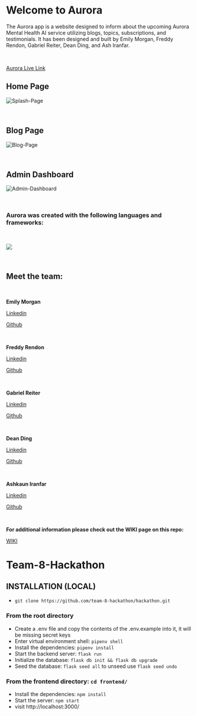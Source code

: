 # Welcome to Aurora

The Aurora app is a website designed to inform about the upcoming Aurora Mental Health AI service utilizing blogs, topics, subscriptions, and testimonials. It has been designed and built by Emily Morgan, Freddy Rendon, Gabriel Reiter, Dean Ding, and Ash Iranfar.

<br />

[Aurora Live Link](http://52.23.181.75:5001/)
<br />

## Home Page

![Splash-Page](https://github.com/team-8-hackathon/hackathon/assets/110505182/495d64ab-b2ae-41f5-ab87-9bae7971a835)

<br />

## Blog Page

![Blog-Page](https://github.com/team-8-hackathon/hackathon/assets/110505182/04399003-f363-4156-91c4-0f88763465bb)

<br />

## Admin Dashboard

![Admin-Dashboard](https://github.com/team-8-hackathon/hackathon/assets/110505182/4b77e506-3152-4d6f-9375-6f016b106b6b)

<br />

### Aurora was created with the following languages and frameworks:

<br />

![](https://skillicons.dev/icons?i=py,flask,js,react,redux,sqlite,docker,aws,git,github,githubactions,html,css)

<br />

## Meet the team:

<br />

**Emily Morgan**

[Linkedin](https://www.linkedin.com/in/emily-morgan-7761b1155/)

[Github](https://github.com/mocemmy)

<br />

**Freddy Rendon**

[Linkedin](https://www.linkedin.com/in/freddyrendon/)

[Github](https://github.com/freddyrendon)

<br />

**Gabriel Reiter**

[Linkedin](https://www.linkedin.com/in/gabriel-reiter-7352b2b7/)

[Github](https://github.com/greiter18)

<br />

**Dean Ding**

[Linkedin](https://www.linkedin.com/in/deanding/)

[Github](https://github.com/dingtianding)

<br />

**Ashkaun Iranfar**

[Linkedin](https://www.linkedin.com/in/ashkaun-iranfar-608387220/)

[Github](https://github.com/AIranfar)

<br />

**For additional information please check out the WIKI page on this repo:**

[WIKI](https://github.com/team-8-hackathon/hackathon/wiki/OVERVIEW)

# Team-8-Hackathon

## INSTALLATION (LOCAL)
* `git clone https://github.com/team-8-hackathon/hackathon.git`
### From the root directory
* Create a .env file and copy the contents of the .env.example into it, it will be missing secret keys
* Enter virtual environment shell: `pipenv shell`
* Install the dependencies: `pipenv install`
* Start the backend server: `flask run`
* Initialize the database: `flask db init && flask db upgrade`
* Seed the database: `flask seed all` to unseed use `flask seed undo`
### From the frontend directory: `cd frontend/`
* Install the dependencies: `npm install`
* Start the server: `npm start`
* visit http://localhost:3000/

